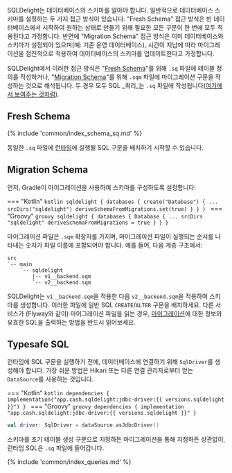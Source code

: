 SQLDelight는 데이터베이스의 스키마를 알아야 합니다. 일반적으로 데이터베이스 스키마를 설정하는 두 가지 접근 방식이 있습니다. "Fresh Schema" 접근 방식은 빈 데이터베이스에서 시작하여 원하는 상태로 만들기 위해 필요한 모든 구문이 한 번에 모두 적용된다고 가정합니다. 반면에 "Migration Schema" 접근 방식은 이미 데이터베이스와 스키마가 설정되어 있으며(예: 기존 운영 데이터베이스), 시간이 지남에 따라 마이그레이션을 점진적으로 적용하여 데이터베이스의 스키마를 업데이트한다고 가정합니다.

SQLDelight에서 이러한 접근 방식은 "[Fresh Schema](#fresh-schema)"를 위해 `.sq` 파일에 테이블 정의를 작성하거나, "[Migration Schema](#migration-schema)"를 위해 `.sqm` 파일에 마이그레이션 구문을 작성하는 것으로 해석됩니다. 두 경우 모두 SQL _쿼리_는 `.sq` 파일에 작성됩니다([여기에서 보여주는 것처럼](#typesafe-sql)).

## Fresh Schema

{% include 'common/index_schema_sq.md' %}

동일한 `.sq` 파일에 [런타임](#typesafe-sql)에 실행될 SQL 구문을 배치하기 시작할 수 있습니다.

## Migration Schema

먼저, Gradle이 마이그레이션을 사용하여 스키마를 구성하도록 설정합니다:

=== "Kotlin"
    ```kotlin
    sqldelight {
      databases {
        create("Database") {
          ...
          srcDirs("sqldelight")
          deriveSchemaFromMigrations.set(true)
        }
      }
    }
    ```
=== "Groovy"
    ```groovy
    sqldelight {
      databases {
        Database {
          ...
          srcDirs "sqldelight"
          deriveSchemaFromMigrations = true
        }
      }
    }
    ```

마이그레이션 파일은 `.sqm` 확장자를 가지며, 마이그레이션 파일이 실행되는 순서를 나타내는 숫자가 파일 이름에 포함되어야 합니다. 예를 들어, 다음 계층 구조에서:

```
src
`-- main
    `-- sqldelight
        |-- v1__backend.sqm
        `-- v2__backend.sqm
```

SQLDelight는 `v1__backend.sqm`을 적용한 다음 `v2__backend.sqm`을 적용하여 스키마를 생성합니다. 이러한 파일에 일반 SQL `CREATE`/`ALTER` 구문을 배치하세요. 다른 서비스가 (Flyway와 같이) 마이그레이션 파일을 읽는 경우, [마이그레이션](migrations)에 대한 정보와 유효한 SQL을 출력하는 방법을 반드시 읽어보세요.

## Typesafe SQL

런타임에 SQL 구문을 실행하기 전에, 데이터베이스에 연결하기 위해 `SqlDriver`를 생성해야 합니다. 가장 쉬운 방법은 Hikari 또는 다른 연결 관리자로부터 얻는 `DataSource`를 사용하는 것입니다.

=== "Kotlin"
    ```kotlin
    dependencies {
      implementation("app.cash.sqldelight:jdbc-driver:{{ versions.sqldelight }}")
    }
    ```
=== "Groovy"
    ```groovy
    dependencies {
      implementation "app.cash.sqldelight:jdbc-driver:{{ versions.sqldelight }}"
    }
    ```
```kotlin
val driver: SqlDriver = dataSource.asJdbcDriver()
```

스키마를 초기 테이블 생성 구문으로 지정하든 마이그레이션을 통해 지정하든 상관없이, 런타임 SQL은 `.sq` 파일에 들어갑니다.

{% include 'common/index_queries.md' %}